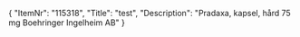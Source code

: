 {
  "ItemNr": "115318",
  "Title": "test",
  "Description": "Pradaxa, kapsel, hård 75 mg Boehringer Ingelheim AB"
}